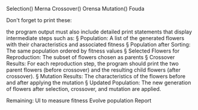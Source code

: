 Selection() Merna
Crossover() Orensa
Mutation() Fouda

Don't forget to print these:

the program output must also include detailed
print statements that display intermediate steps such as:
§ Population: A list of the generated flowers with their characteristics and associated fitness
§ Population after Sorting: The same population ordered by fitness values
§ Selected Flowers for Reproduction: The subset of flowers chosen as parents
§ Crossover Results: For each reproduction step, the program should print the two parent flowers (before
crossover) and the resulting child flowers (after crossover).
§ Mutation Results: The characteristics of the flowers before and after applying the mutation
§ Updated Population: The new generation of flowers after selection, crossover, and mutation are applied.

Remaining:
UI to measure fitness
Evolve population
Report
